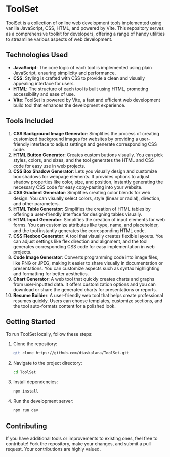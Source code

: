 # ToolSet

ToolSet is a collection of online web development tools implemented using vanilla JavaScript, CSS, HTML, and powered by Vite. This repository serves as a comprehensive toolkit for developers, offering a range of handy utilities to streamline various aspects of web development.

## Technologies Used

- **JavaScript**: The core logic of each tool is implemented using plain JavaScript, ensuring simplicity and performance.
- **CSS**: Styling is crafted with CSS to provide a clean and visually appealing interface for users.
- **HTML**: The structure of each tool is built using HTML, promoting accessibility and ease of use.
- **Vite**: ToolSet is powered by Vite, a fast and efficient web development build tool that enhances the development experience.

## Tools Included

1. **CSS Background Image Generator**: Simplifies the process of creating customized background images for websites by providing a user-friendly interface to adjust settings and generate corresponding CSS code.
2. **HTML Button Generator**: Creates custom buttons visually. You can pick styles, colors, and sizes, and the tool generates the HTML and CSS code for easy use in web projects.
3. **CSS Box Shadow Generator**: Lets you visually design and customize box shadows for webpage elements. It provides options to adjust shadow properties like color, size, and position, instantly generating the necessary CSS code for easy copy-pasting into your website.
4. **CSS Gradient Generator**: Simplifies creating color blends for web design. You can visually select colors, style (linear or radial), direction, and other parameters.
5. **HTML Table Generator**: Simplifies the creation of HTML tables by offering a user-friendly interface for designing tables visually.
6. **HTML Input Generator**: Simplifies the creation of input elements for web forms. You can customize attributes like type, name, and placeholder, and the tool instantly generates the corresponding HTML code.
7. **CSS Flexbox Generator**: A tool that visually creates flexible layouts. You can adjust settings like flex direction and alignment, and the tool generates corresponding CSS code for easy implementation in web projects.
8. **Code Image Generator**: Converts programming code into image files, like PNG or JPEG, making it easier to share visually in documentation or presentations. You can customize aspects such as syntax highlighting and formatting for better aesthetics.
9. **Chart Generator**: A web tool that quickly creates charts and graphs from user-inputted data. It offers customization options and you can download or share the generated charts for presentations or reports.
10. **Resume Builder**: A user-friendly web tool that helps create professional resumes quickly. Users can choose templates, customize sections, and the tool auto-formats content for a polished look.

## Getting Started

To run ToolSet locally, follow these steps:

1. Clone the repository:

    ```bash
    git clone https://github.com/diaskalana/ToolSet.git
    ```

2. Navigate to the project directory:

    ```bash
    cd ToolSet
    ```

3. Install dependencies:

    ```bash
    npm install
    ```

4. Run the development server:

    ```bash
    npm run dev
    ```

## Contributing

If you have additional tools or improvements to existing ones, feel free to contribute! Fork the repository, make your changes, and submit a pull request. Your contributions are highly valued.
